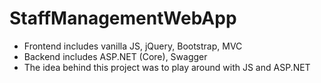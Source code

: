 # StaffManagementWebApp
- Frontend includes vanilla JS, jQuery, Bootstrap, MVC
- Backend includes ASP.NET (Core), Swagger
- The idea behind this project was to play around with JS and ASP.NET
